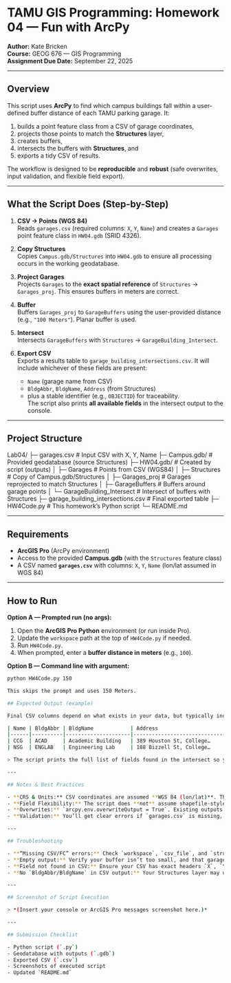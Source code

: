 # TAMU GIS Programming: Homework 04 — Fun with ArcPy

**Author:** Kate Bricken  
**Course:** GEOG 676 — GIS Programming  
**Assignment Due Date:** September 22, 2025  


---

## Overview

This script uses **ArcPy** to find which campus buildings fall within a user-defined buffer distance of each TAMU parking garage. It:

1) builds a point feature class from a CSV of garage coordinates,  
2) projects those points to match the **Structures** layer,  
3) creates buffers,  
4) intersects the buffers with **Structures**, and  
5) exports a tidy CSV of results.

The workflow is designed to be **reproducible** and **robust** (safe overwrites, input validation, and flexible field export).

---

## What the Script Does (Step-by-Step)

1. **CSV → Points (WGS 84)**  
   Reads `garages.csv` (required columns: `X`, `Y`, `Name`) and creates a `Garages` point feature class in `HW04.gdb` (SRID 4326).

2. **Copy Structures**  
   Copies `Campus.gdb/Structures` into `HW04.gdb` to ensure all processing occurs in the working geodatabase.

3. **Project Garages**  
   Projects `Garages` to the **exact spatial reference** of `Structures` → `Garages_proj`. This ensures buffers in meters are correct.

4. **Buffer**  
   Buffers `Garages_proj` to `GarageBuffers` using the user-provided distance (e.g., `"100 Meters"`). Planar buffer is used.

5. **Intersect**  
   Intersects `GarageBuffers` with `Structures` → `GarageBuilding_Intersect`.

6. **Export CSV**  
   Exports a results table to `garage_building_intersections.csv`. It will include whichever of these fields are present:
   - `Name` (garage name from CSV)  
   - `BldgAbbr`, `BldgName`, `Address` (from Structures)  
   - plus a stable identifier (e.g., `OBJECTID`) for traceability.  
   The script also prints **all available fields** in the intersect output to the console.

---

## Project Structure

Lab04/
├─ garages.csv # Input CSV with X, Y, Name
├─ Campus.gdb/ # Provided geodatabase (source Structures)
├─ HW04.gdb/ # Created by script (outputs)
│ ├─ Garages # Points from CSV (WGS84)
│ ├─ Structures # Copy of Campus.gdb/Structures
│ ├─ Garages_proj # Garages reprojected to match Structures
│ ├─ GarageBuffers # Buffers around garage points
│ └─ GarageBuilding_Intersect # Intersect of buffers with Structures
├─ garage_building_intersections.csv # Final exported table
├─ HW4Code.py # This homework’s Python script
└─ README.md


---

## Requirements

- **ArcGIS Pro** (ArcPy environment)  
- Access to the provided **Campus.gdb** (with the `Structures` feature class)  
- A CSV named **`garages.csv`** with columns: `X`, `Y`, `Name` (lon/lat assumed in WGS 84)

---

## How to Run

**Option A — Prompted run (no args):**
1. Open the **ArcGIS Pro Python** environment (or run inside Pro).
2. Update the `workspace` path at the top of `HW4Code.py` if needed.
3. Run `HW4Code.py`.  
4. When prompted, enter a **buffer distance in meters** (e.g., `100`).

**Option B — Command line with argument:**
```bash
python HW4Code.py 150

This skips the prompt and uses 150 Meters.

## Expected Output (example)

Final CSV columns depend on what exists in your data, but typically include:

| Name | BldgAbbr | BldgName            | Address                       | OBJECTID |
|------|----------|---------------------|-------------------------------|----------|
| CCG  | ACAD     | Academic Building   | 389 Houston St, College…      | 1021     |
| NSG  | ENGLAB   | Engineering Lab     | 188 Bizzell St, College…      | 1044     |

> The script prints the full list of fields found in the intersect so you can confirm what’s available.

---

## Notes & Best Practices

- **CRS & Units:** CSV coordinates are assumed **WGS 84 (lon/lat)**. The script **projects** garages to match **Structures** before buffering to keep **meter** buffers correct.
- **Field Flexibility:** The script does **not** assume shapefile-style fields like `FID_Structures`. It exports whichever of `Name`, `BldgAbbr`, `BldgName`, `Address` exist, plus a stable ID.
- **Overwrites:** `arcpy.env.overwriteOutput = True`. Existing outputs in `HW04.gdb` (e.g., `Garages`, `Garages_proj`, `GarageBuffers`, `GarageBuilding_Intersect`) are safely deleted/recreated.
- **Validation:** You’ll get clear errors if `garages.csv` is missing, `Structures` can’t be found, or the buffer distance isn’t numeric.

---

## Troubleshooting

- **“Missing CSV/FC” errors:** Check `workspace`, `csv_file`, and `structures_path` at the top of the script.
- **Empty output:** Verify your buffer isn’t too small, and that garage points and buildings overlap spatially after projection.
- **Field not found in CSV:** Ensure your CSV has exact headers `X`, `Y`, `Name`.
- **No `BldgAbbr/BldgName` in CSV output:** Your Structures layer may use different field names. The script prints all intersect fields—adjust the preferred list if needed.

---

## Screenshot of Script Execution

> *(Insert your console or ArcGIS Pro messages screenshot here.)*

---

## Submission Checklist

- Python script (`.py`)
- Geodatabase with outputs (`.gdb`)
- Exported CSV (`.csv`)
- Screenshots of executed script
- Updated `README.md`
